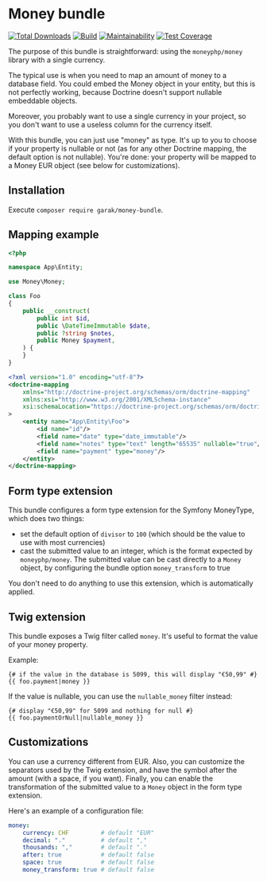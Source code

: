 # Money bundle

[![Total Downloads](https://poser.pugx.org/garak/money-bundle/downloads.png)](https://packagist.org/packages/garak/money-bundle)
[![Build](https://github.com/garak/money-bundle/actions/workflows/build.yaml/badge.svg)](https://github.com/garak/money-bundle/actions/workflows/build.yaml)
[![Maintainability](https://api.codeclimate.com/v1/badges/1cb65549a1492cb0abcc/maintainability)](https://codeclimate.com/github/garak/money-bundle/maintainability)
[![Test Coverage](https://api.codeclimate.com/v1/badges/1cb65549a1492cb0abcc/test_coverage)](https://codeclimate.com/github/garak/money-bundle/test_coverage)


The purpose of this bundle is straightforward: using the `moneyphp/money` library with a single currency.

The typical use is when you need to map an amount of money to a database field.
You could embed the Money object in your entity, but this is not perfectly working, because Doctrine
doesn't support nullable embeddable objects.

Moreover, you probably want to use a single currency in your project, so you don't want to use
a useless column for the currency itself.

With this bundle, you can just use "money" as type. It's up to you to choose if your property is
nullable or not (as for any other Doctrine mapping, the default option is not nullable).
You're done: your property will be mapped to a Money EUR object (see below for customizations).

## Installation

Execute `composer require garak/money-bundle`.

## Mapping example

```php
<?php

namespace App\Entity;

use Money\Money;

class Foo
{
    public __construct(
        public int $id, 
        public \DateTimeImmutable $date, 
        public ?string $notes, 
        public Money $payment,
    ) {
    }
}


```

```xml
<?xml version="1.0" encoding="utf-8"?>
<doctrine-mapping
    xmlns="http://doctrine-project.org/schemas/orm/doctrine-mapping"
    xmlns:xsi="http://www.w3.org/2001/XMLSchema-instance"
    xsi:schemaLocation="https://doctrine-project.org/schemas/orm/doctrine-mapping https://doctrine-project.org/schemas/orm/doctrine-mapping.xsd"
>
    <entity name="App\Entity\Foo">
        <id name="id"/>
        <field name="date" type="date_immutable"/>
        <field name="notes" type="text" length="65535" nullable="true"/>
        <field name="payment" type="money"/>
    </entity>
</doctrine-mapping>
```

## Form type extension

This bundle configures a form type extension for the Symfony MoneyType, which does two things:

* set the default option of `divisor` to `100` (which should be the value to use with most currencies)
* cast the submitted value to an integer, which is the format expected by `moneyphp/money`.
  The submitted value can be cast directly to a `Money` object, by configuring the bundle option
  `money_transform` to true

You don't need to do anything to use this extension, which is automatically applied.

## Twig extension

This bundle exposes a Twig filter called `money`. It's useful to format the value of your money property.

Example:

```twig
{# if the value in the database is 5099, this will display "€50,99" #}
{{ foo.payment|money }}
```

If the value is nullable, you can use the `nullable_money` filter instead:

```twig
{# display "€50,99" for 5099 and nothing for null #}
{{ foo.paymentOrNull|nullable_money }}
```

## Customizations

You can use a currency different from EUR.
Also, you can customize the separators used by the Twig extension, and have the symbol after the amount
(with a space, if you want). Finally, you can enable the transformation of the submitted value to a `Money`
object in the form type extension.

Here's an example of a configuration file:

```yaml
money:
    currency: CHF         # default "EUR"
    decimal: "."          # default ","
    thousands: ","        # default "."
    after: true           # default false
    space: true           # default false
    money_transform: true # default false
```
